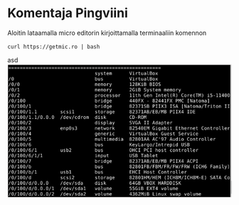 # Komentaja Pingviini

Aloitin lataamalla micro editorin kirjoittamalla terminaaliin komennon 

    curl https://getmic.ro | bash
    
asd 
 ![Add file: Upload](hardware.PNG)

